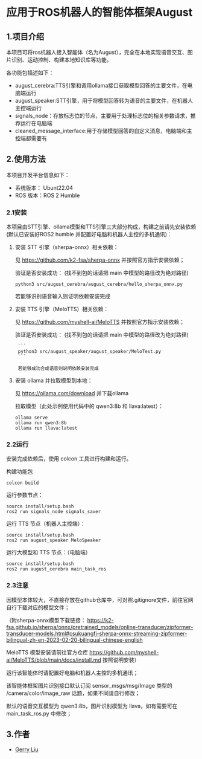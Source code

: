 # 应用于ROS机器人的智能体框架August

## 1.项目介绍

本项目可将ros机器人接入智能体（名为August），完全在本地实现语音交互、图片识别、运动控制、构建本地知识库等功能。

各功能包描述如下：
- august_cerebra:TTS引擎和调用ollama接口获取模型回答的主要文件，在电脑端运行
- august_speaker:STT引擎，用于将模型回答转为语音的主要文件，在机器人主控端运行
- signals_node：存放标志位的节点，主要用于处理标志位的相关参数请求，推荐运行在电脑端
- cleaned_message_interface:用于存储模型回答的自定义消息，电脑端和主控端都需要有

## 2.使用方法

本项目开发平台信息如下：

- 系统版本： Ubunt22.04
- ROS 版本：ROS 2 Humble

### 2.1安装

本项目由STT引擎、ollama模型和TTS引擎三大部分构成，构建之前请先安装依赖(默认已安装好ROS2 humble 并配置好电脑和机器人主控的多机通讯)：

1. 安装 STT 引擎（sherpa-onnx）相关依赖：

    见 https://github.com/k2-fsa/sherpa-onnx 并按照官方指示安装依赖；

    验证是否安装成功：
    (找不到包的话请把 main 中模型的路径改为绝对路径)

    ```
    python3 src/august_cerebra/august_cerebra/hello_sherpa_onnx.py 
    ```

    若能够识别语音输入则证明依赖安装完成

2. 安装 TTS 引擎（MeloTTS）相关依赖：

    见 https://github.com/myshell-ai/MeloTTS 并按照官方指示安装依赖；

    验证是否安装成功：
    (找不到包的话请把 main 中模型的路径改为绝对路径)

        ```
        python3 src/august_speaker/august_speaker/MeloTest.py 
        ```

        若能够成功合成语音则说明依赖安装完成

3. 安装 ollama 并拉取模型到本地：

    见 https://ollama.com/download 并下载ollama

    拉取模型（此处示例使用代码中的 qwen3:8b 和 llava:latest）：

    ```
    ollama serve
    ollama run qwen3:8b
    ollama run llava:latest
    ```

### 2.2运行

安装完成依赖后，使用 colcon 工具进行构建和运行。

构建功能包

```
colcon build
```

运行参数节点：

```
source install/setup.bash
ros2 run signals_node signals_saver 
```

运行 TTS 节点（机器人主控端）：

```
source install/setup.bash
ros2 run august_speaker MeloSpeaker
```

运行大模型和 TTS 节点：（电脑端）

```
source install/setup.bash
ros2 run august_cerebra main_task_ros 
```

### 2.3注意

因模型本体较大，不直接存放在github仓库中，可对照.gitignore文件，前往官网自行下载对应的模型文件；

（附sherpa-onnx模型下载链接：
https://k2-fsa.github.io/sherpa/onnx/pretrained_models/online-transducer/zipformer-transducer-models.html#csukuangfj-sherpa-onnx-streaming-zipformer-bilingual-zh-en-2023-02-20-bilingual-chinese-english

MeloTTS 模型安装请前往官方仓库 https://github.com/myshell-ai/MeloTTS/blob/main/docs/install.md 按照说明安装）

运行该智能体时请配置好电脑和机器人主控的多机通讯；

该智能体框架图片识别接口默认订阅 sensor_msgs/msg/Image 类型的 /camera/color/image_raw 话题，如果不同请自行修改；

默认的语音交互模型为 qwen3:8b，图片识别模型为 llava，如有需要可在 main_task_ros.py 中修改；

## 3.作者

- [Gerry Liu](https://github.com/Gerrylgr?tab=repositories)